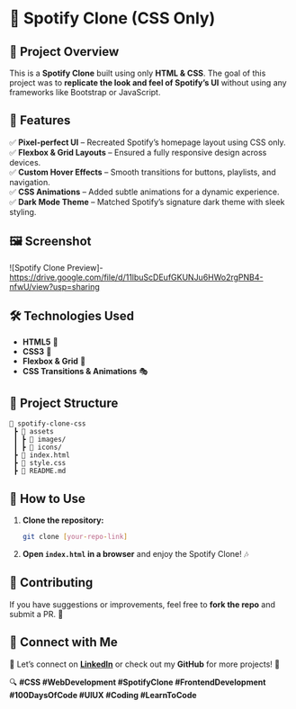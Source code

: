 ﻿# 🎵 Spotify Clone (CSS Only)

## 🚀 Project Overview
This is a **Spotify Clone** built using only **HTML & CSS**. The goal of this project was to **replicate the look and feel of Spotify’s UI** without using any frameworks like Bootstrap or JavaScript.

## 🎨 Features
✅ **Pixel-perfect UI** – Recreated Spotify’s homepage layout using CSS only.  
✅ **Flexbox & Grid Layouts** – Ensured a fully responsive design across devices.  
✅ **Custom Hover Effects** – Smooth transitions for buttons, playlists, and navigation.  
✅ **CSS Animations** – Added subtle animations for a dynamic experience.  
✅ **Dark Mode Theme** – Matched Spotify’s signature dark theme with sleek styling.  

## 🖼️ Screenshot
![Spotify Clone Preview]- https://drive.google.com/file/d/11lbuScDEufGKUNJu6HWo2rgPNB4-nfwU/view?usp=sharing

## 🛠️ Technologies Used
- **HTML5** 📄
- **CSS3** 🎨
- **Flexbox & Grid** 📐
- **CSS Transitions & Animations** 🎭

## 📂 Project Structure
```
📁 spotify-clone-css
 ┣ 📂 assets
 ┃ ┣ 🎵 images/
 ┃ ┣ 🎵 icons/
 ┣ 📜 index.html
 ┣ 📜 style.css
 ┣ 📜 README.md
```

## 📌 How to Use
1. **Clone the repository:**  
   ```bash
   git clone [your-repo-link]
   ```
2. **Open `index.html` in a browser** and enjoy the Spotify Clone! 🎶

## 📢 Contributing
If you have suggestions or improvements, feel free to **fork the repo** and submit a PR. 🚀

## 🌟 Connect with Me
💬 Let’s connect on **[LinkedIn](your-linkedin-link)** or check out my **GitHub** for more projects! 🚀  

🔍 **#CSS #WebDevelopment #SpotifyClone #FrontendDevelopment #100DaysOfCode #UIUX #Coding #LearnToCode**

